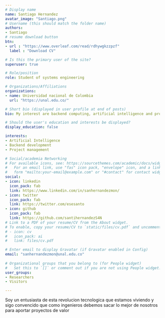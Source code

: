 ```yaml
---
# Display name
name: Santiago Hernandez
avatar_image: "Santiago.png"
# Username (this should match the folder name)
authors:
- Santiago
# resume download button
btn:
- url : "https://www.overleaf.com/read/rdhywgkzzpzf"
  label : "Download CV"

# Is this the primary user of the site?
superuser: true

# Role/position
role: Student of systems engineering

# Organizations/Affiliations
organizations:
- name: Universidad nacional de Colombia
  url: "https://unal.edu.co/"

# Short bio (displayed in user profile at end of posts)
bio: My interest are backend computing, artificial intelligence and project management

# Should the user's education and interests be displayed?
display_education: false

interests:
- Artificial Intelligence
- Backend development
- Project management

# Social/academia Networking
# For available icons, see: https://sourcethemes.com/academic/docs/widgets/#icons
#   For an email link, use "fas" icon pack, "envelope" icon, and a link in the
#   form "mailto:your-email@example.com" or "#contact" for contact widget.
social:
- icon: linkedin
  icon_pack: fab
  link: https://www.linkedin.com/in/sanhernandezmon/
- icon: twitter
  icon_pack: fab
  link: https://twitter.com/esesanto
- icon: github
  icon_pack: fab
  link: https://github.com/santihernandezS4N
# Link to a PDF of your resume/CV from the About widget.
# To enable, copy your resume/CV to `static/files/cv.pdf` and uncomment the lines below.  
# - icon: cv
#   icon_pack: ai
#   link: files/cv.pdf

# Enter email to display Gravatar (if Gravatar enabled in Config)
email: "sanhernandezmon@unal.edu.co"
  
# Organizational groups that you belong to (for People widget)
#   Set this to `[]` or comment out if you are not using People widget.  
user_groups:
- Researchers
- Visitors

---
```


Soy un entusiasta de esta revolucion tecnologica que estamos viviendo y sigo convencido que como ingenieros
debemos sacar lo mejor de nosotros para aportar proyectos de valor 
